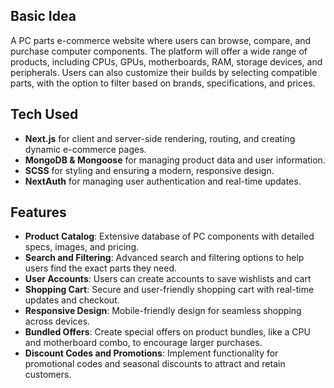 ## Basic Idea

A PC parts e-commerce website where users can browse, compare, and purchase computer components. The platform will offer a wide range of products, including CPUs, GPUs, motherboards, RAM, storage devices, and peripherals. Users can also customize their builds by selecting compatible parts, with the option to filter based on brands, specifications, and prices.

## Tech Used

- **Next.js** for client and server-side rendering, routing, and creating dynamic e-commerce pages.
- **MongoDB & Mongoose** for managing product data and user information.
- **SCSS** for styling and ensuring a modern, responsive design.
- **NextAuth** for managing user authentication and real-time updates.

## Features

- **Product Catalog**: Extensive database of PC components with detailed specs, images, and pricing.
- **Search and Filtering**: Advanced search and filtering options to help users find the exact parts they need.
- **User Accounts**: Users can create accounts to save wishlists and cart
- **Shopping Cart**: Secure and user-friendly shopping cart with real-time updates and checkout.
- **Responsive Design**: Mobile-friendly design for seamless shopping across devices.
- **Bundled Offers**: Create special offers on product bundles, like a CPU and motherboard combo, to encourage larger purchases.
- **Discount Codes and Promotions**: Implement functionality for promotional codes and seasonal discounts to attract and retain customers.
